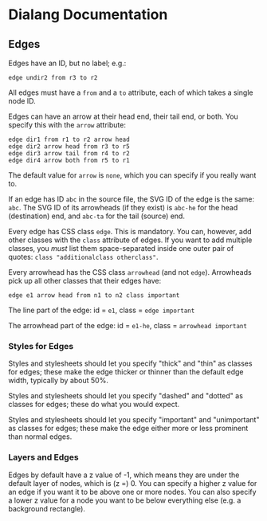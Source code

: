 # Dialang Documentation

## Edges

Edges have an ID, but no label; e.g.:

```
edge undir2 from r3 to r2
```

All edges must have a `from` and a `to` attribute, each of which takes
a single node ID.

Edges can have an arrow at their head end, their tail end, or both.
You specify this with the `arrow` attribute:

```
edge dir1 from r1 to r2 arrow head
edge dir2 arrow head from r3 to r5
edge dir3 arrow tail from r4 to r2
edge dir4 arrow both from r5 to r1
```

The default value for `arrow` is `none`, which you can specify if you
really want to.

If an edge has ID `abc` in the source file, the SVG ID of the edge is
the same: `abc`.  The SVG ID of its arrowheads (if they exist) is
`abc-he` for the head (destination) end, and `abc-ta` for the tail
(source) end.

Every edge has CSS class `edge`.  This is mandatory.  You can,
however, add other classes with the `class` attribute of edges. If you
want to add multiple classes, you *must* list them space-separated
inside one outer pair of quotes: `class "additionalclass otherclass"`.

Every arrowhead has the CSS class `arrowhead` (and not `edge`).
Arrowheads pick up all other classes that their edges have:

```
edge e1 arrow head from n1 to n2 class important
```

The line part of the edge: id = `e1`, class = `edge important`

The arrowhead part of the edge: id = `e1-he`, class = `arrowhead important`

### Styles for Edges

Styles and stylesheets should let you specify "thick" and "thin" as
classes for edges; these make the edge thicker or thinner than the
default edge width, typically by about 50%.

Styles and stylesheets should let you specify "dashed" and "dotted" as
classes for edges; these do what you would expect.

Styles and stylesheets should let you specify "important" and
"unimportant" as classes for edges; these make the edge either more or
less prominent than normal edges.


### Layers and Edges

Edges by default have a z value of -1, which means they are under the
default layer of nodes, which is (z =) 0. You can specify a higher z
value for an edge if you want it to be above one or more nodes. You
can also specify a lower z value for a node you want to be below
everything else (e.g. a background rectangle).

